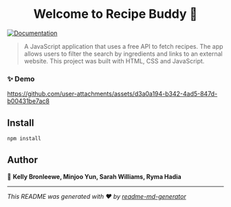 <h1 align="center">Welcome to Recipe Buddy 👋</h1>
<p>
  <a href="https://private-user-images.githubusercontent.com/181514863/491751501-ea4adc6f-125f-4903-add9-cff7080c9e8e.mp4?jwt=eyJ0eXAiOiJKV1QiLCJhbGciOiJIUzI1NiJ9.eyJpc3MiOiJnaXRodWIuY29tIiwiYXVkIjoicmF3LmdpdGh1YnVzZXJjb250ZW50LmNvbSIsImtleSI6ImtleTUiLCJleHAiOjE3NTgzMDg2MTAsIm5iZiI6MTc1ODMwODMxMCwicGF0aCI6Ii8xODE1MTQ4NjMvNDkxNzUxNTAxLWVhNGFkYzZmLTEyNWYtNDkwMy1hZGQ5LWNmZjcwODBjOWU4ZS5tcDQ_WC1BbXotQWxnb3JpdGhtPUFXUzQtSE1BQy1TSEEyNTYmWC1BbXotQ3JlZGVudGlhbD1BS0lBVkNPRFlMU0E1M1BRSzRaQSUyRjIwMjUwOTE5JTJGdXMtZWFzdC0xJTJGczMlMkZhd3M0X3JlcXVlc3QmWC1BbXotRGF0ZT0yMDI1MDkxOVQxODU4MzBaJlgtQW16LUV4cGlyZXM9MzAwJlgtQW16LVNpZ25hdHVyZT0wNDA0YTY5YWE4MmE0Mjk2MWNhN2JjZDhjNDNkMmFmNDFkNTU0NjhhMjhmYjk1ZGI4N2U0MmMwNjcyN2QyMTFjJlgtQW16LVNpZ25lZEhlYWRlcnM9aG9zdCJ9.se1AirroRPyyVobMgwAAD4INJijr8kcBq3Y-n0yB3CU" target="_blank">
    <img alt="Documentation" src="https://img.shields.io/badge/documentation-yes-brightgreen.svg" />
  </a>
</p>

> A JavaScript application that uses a free API to fetch recipes. The app allows users to filter the search by ingredients and links to an external website. This project was built with HTML, CSS and JavaScript.

### ✨ Demo 



https://github.com/user-attachments/assets/d3a0a194-b342-4ad5-847d-b00431be7ac8



## Install

```sh
npm install
```

## Author

👤 **Kelly Bronleewe, Minjoo Yun, Sarah Williams, Ryma Hadia**



***
_This README was generated with ❤️ by [readme-md-generator](https://github.com/kefranabg/readme-md-generator)_
